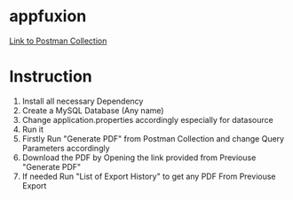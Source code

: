 # appfuxion

[Link to Postman Collection](https://www.postman.com/restless-comet-74666/workspace/app-fuxion/request/6148720-924ec2ee-c950-4f13-a766-30fb7bb77018 "Postman Collection")

# Instruction
1. Install all necessary Dependency
2. Create a MySQL Database (Any name)
3. Change application.properties accordingly especially for datasource
4. Run it
5. Firstly Run "Generate PDF" from Postman Collection and change Query Parameters accordingly
6. Download the PDF by Opening the link provided from Previouse "Generate PDF"
7. If needed Run "List of Export History" to get any PDF From Previouse Export
